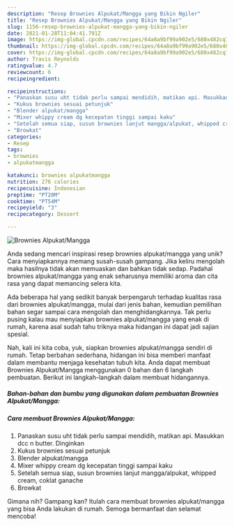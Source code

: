 ```yaml
---
description: "Resep Brownies Alpukat/Mangga yang Bikin Ngiler"
title: "Resep Brownies Alpukat/Mangga yang Bikin Ngiler"
slug: 1156-resep-brownies-alpukat-mangga-yang-bikin-ngiler
date: 2021-01-28T11:04:41.791Z
image: https://img-global.cpcdn.com/recipes/64a8a9bf99a902e5/680x482cq70/brownies-alpukatmangga-foto-resep-utama.jpg
thumbnail: https://img-global.cpcdn.com/recipes/64a8a9bf99a902e5/680x482cq70/brownies-alpukatmangga-foto-resep-utama.jpg
cover: https://img-global.cpcdn.com/recipes/64a8a9bf99a902e5/680x482cq70/brownies-alpukatmangga-foto-resep-utama.jpg
author: Travis Reynolds
ratingvalue: 4.7
reviewcount: 6
recipeingredient:

recipeinstructions:
- "Panaskan susu uht tidak perlu sampai mendidih, matikan api. Masukkan dcc n butter. Dinginkan"
- "Kukus brownies sesuai petunjuk"
- "Blender alpukat/mangga"
- "Mixer whippy cream dg kecepatan tinggi sampai kaku"
- "Setelah semua siap, susun brownies lanjut mangga/alpukat, whipped cream, coklat ganache"
- "Browkat"
categories:
- Resep
tags:
- brownies
- alpukatmangga

katakunci: brownies alpukatmangga 
nutrition: 276 calories
recipecuisine: Indonesian
preptime: "PT20M"
cooktime: "PT54M"
recipeyield: "3"
recipecategory: Dessert

---
```



![Brownies Alpukat/Mangga](https://img-global.cpcdn.com/recipes/64a8a9bf99a902e5/680x482cq70/brownies-alpukatmangga-foto-resep-utama.jpg)

Anda sedang mencari inspirasi resep brownies alpukat/mangga yang unik? Cara menyiapkannya memang susah-susah gampang. Jika keliru mengolah maka hasilnya tidak akan memuaskan dan bahkan tidak sedap. Padahal brownies alpukat/mangga yang enak seharusnya memiliki aroma dan cita rasa yang dapat memancing selera kita.



Ada beberapa hal yang sedikit banyak berpengaruh terhadap kualitas rasa dari brownies alpukat/mangga, mulai dari jenis bahan, kemudian pemilihan bahan segar sampai cara mengolah dan menghidangkannya. Tak perlu pusing kalau mau menyiapkan brownies alpukat/mangga yang enak di rumah, karena asal sudah tahu triknya maka hidangan ini dapat jadi sajian spesial.


Nah, kali ini kita coba, yuk, siapkan brownies alpukat/mangga sendiri di rumah. Tetap berbahan sederhana, hidangan ini bisa memberi manfaat dalam membantu menjaga kesehatan tubuh kita. Anda dapat membuat Brownies Alpukat/Mangga menggunakan 0 bahan dan 6 langkah pembuatan. Berikut ini langkah-langkah dalam membuat hidangannya.

<!--inarticleads1-->

##### Bahan-bahan dan bumbu yang digunakan dalam pembuatan Brownies Alpukat/Mangga:





<!--inarticleads2-->

##### Cara membuat Brownies Alpukat/Mangga:

1. Panaskan susu uht tidak perlu sampai mendidih, matikan api. Masukkan dcc n butter. Dinginkan
1. Kukus brownies sesuai petunjuk
1. Blender alpukat/mangga
1. Mixer whippy cream dg kecepatan tinggi sampai kaku
1. Setelah semua siap, susun brownies lanjut mangga/alpukat, whipped cream, coklat ganache
1. Browkat




Gimana nih? Gampang kan? Itulah cara membuat brownies alpukat/mangga yang bisa Anda lakukan di rumah. Semoga bermanfaat dan selamat mencoba!
